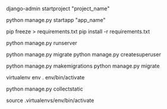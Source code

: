 <!-- Create Project -->
django-admin startproject "project_name"

<!-- Create App -->
python manage.py startapp "app_name"

pip freeze > requirements.txt
pip install -r requirements.txt

<!-- Run -->
python manage.py runserver

<!-- Create Admin -->
python manage.py migrate
python manage.py createsuperuser

<!-- Make Migration -->
python manage.py makemigrations
python manage.py migrate

<!-- Virtual Env -->
virtualenv env
. env/bin/activate

<!-- collect admin static -->
python manage.py collectstatic

source .virtualenvs/env/bin/activate